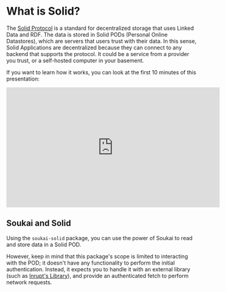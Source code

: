 # What is Solid?

The [Solid Protocol](https://solidproject.org) is a standard for decentralized storage that uses Linked Data and RDF. The data is stored in Solid PODs (Personal Online Datastores), which are servers that users trust with their data. In this sense, Solid Applications are decentralized because they can connect to any backend that supports the protocol. It could be a service from a provider you trust, or a self-hosted computer in your basement.

If you want to learn how it works, you can look at the first 10 minutes of this presentation:

<iframe width="560" height="315" src="https://www.youtube.com/embed/kPzhykRVDuI?si=p2u8CE5qBrnzNs0Z" title="YouTube video player" frameborder="0" allow="accelerometer; autoplay; clipboard-write; encrypted-media; gyroscope; picture-in-picture; web-share" referrerpolicy="strict-origin-when-cross-origin" allowfullscreen></iframe>

## Soukai and Solid

Using the `soukai-solid` package, you can use the power of Soukai to read and store data in a Solid POD.

However, keep in mind that this package's scope is limited to interacting with the POD; it doesn't have any functionality to perform the initial authentication. Instead, it expects you to handle it with an external library (such as [Inrupt's Library](https://github.com/inrupt/solid-client-authn-js)), and provide an authenticated fetch to perform network requests.
